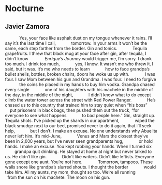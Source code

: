 # Nocturne
## Javier Zamora
            Yes, your face like asphalt dust on my tongue
whenever it rains. I’ll say it’s the last time I call,
            tomorrow. In your arms it won’t be the same,
each step farther from the border. Gin and tonics.
            Tequila grapefruits. I threw that black mug
at your face after gin, after tequila, I didn’t know
             _Enrique’s Journey_ would trigger me,
I’m sorry. I drank too much. I drink too much,
            yes, I know. It wasn’t me who threw it,
I said, but it was. It’s me who needs to learn
            how to face grandpa’s bullet shells,
bottles, broken chairs, doors he woke us up with.
            I was four. I saw Mom between his gun
and Grandma. I was four. I need to forgive
            the coins he placed in my hands
to buy him vodka. Grandpa chased every single
            one of his daughters with his machete
in the middle of the day, in the middle of the night,
            I didn’t know what to do except climb
the water tower across the street with Red Power Ranger.
            He’s chased us to this country
that trained him to stay quiet when “his boss”
            put prisoners in black bags, then pushed them
out the truck, “for everyone to see what happens
            to bad people here.” Gin, straight up.
Tequila shots. I’ve picked up the shards in our apartment,
            wiped the black smudge next to our bed,
promised never to do it again, that I’ll seek help,
            but I don’t. I make an excuse. No one understands
why Abuelita never left him. It’s mid-June,
            Venus and Mars the closest they’ve been
in 2,000 years, but I’ve never seen grandparents hug,
            or hold hands. I make an excuse.
You kept rubbing your hands. When I turned six
            grandpa quit drinking. He stayed at home
at night but never talked to us. He didn’t like gin.
            Didn’t like writers. Didn’t like leftists.
Everyone gone except one aunt. You’re not here.
            Tomorrow, tampoco. These walls snore
like grandpa’s slurred shouts. I thought the border
            would take him. All my aunts,
my mom, thought so too. We’re all running
            from the sun on his machete.
The moon on his gun.